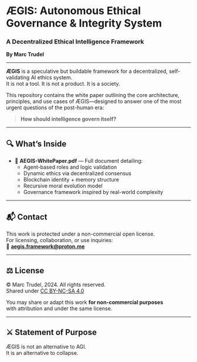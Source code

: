 # ÆGIS: Autonomous Ethical Governance & Integrity System

### A Decentralized Ethical Intelligence Framework  
**By Marc Trudel**

---

**ÆGIS** is a speculative but buildable framework for a decentralized, self-validating AI ethics system.  
It is not a tool. It is not a product. It is a society.

This repository contains the white paper outlining the core architecture, principles, and use cases of ÆGIS—designed to answer one of the most urgent questions of the post-human era:

> **How should intelligence govern itself?**

---

## 🔍 What’s Inside

- 📄 **AEGIS-WhitePaper.pdf** — Full document detailing:
  - Agent-based roles and logic validation
  - Dynamic ethics via decentralized consensus
  - Blockchain identity + memory structure
  - Recursive moral evolution model
  - Governance framework inspired by real-world complexity

---

## 📬 Contact

This work is protected under a non-commercial open license.  
For licensing, collaboration, or use inquiries:  
📧 **aegis.framework@proton.me**

---

## ⚖️ License

© Marc Trudel, 2024. All rights reserved.  
Shared under [CC BY-NC-SA 4.0](https://creativecommons.org/licenses/by-nc-sa/4.0/)

You may share or adapt this work **for non-commercial purposes**  
with attribution and under the same license.

---

## ⚔️ Statement of Purpose

ÆGIS is not an alternative to AGI.  
It is an alternative to collapse.
